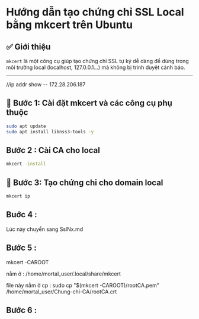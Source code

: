 # Hướng dẫn tạo chứng chỉ SSL Local bằng mkcert trên Ubuntu

## ✅ Giới thiệu

`mkcert` là một công cụ giúp tạo chứng chỉ SSL tự ký dễ dàng để dùng trong môi trường local (localhost, 127.0.0.1...) mà không bị trình duyệt cảnh báo.

---

//ip addr show -- 172.28.206.187

## 🔧 Bước 1: Cài đặt mkcert và các công cụ phụ thuộc

```bash
sudo apt update
sudo apt install libnss3-tools -y
```

## Bước 2 : Cài CA cho local

```bash
mkcert -install
```

## 🧾 Bước 3: Tạo chứng chỉ cho domain local

```bash
mkcert ip
```

## Buớc 4 :

Lúc này chuyển sang SslNx.md

## Bước 5 :

mkcert -CAROOT

nằm ở : /home/mortal_user/.local/share/mkcert

file này nằm ở cp : sudo cp "$(mkcert -CAROOT)/rootCA.pem" /home/mortal_user/Chung-chi-CA/rootCA.crt

## Bước 6 :
